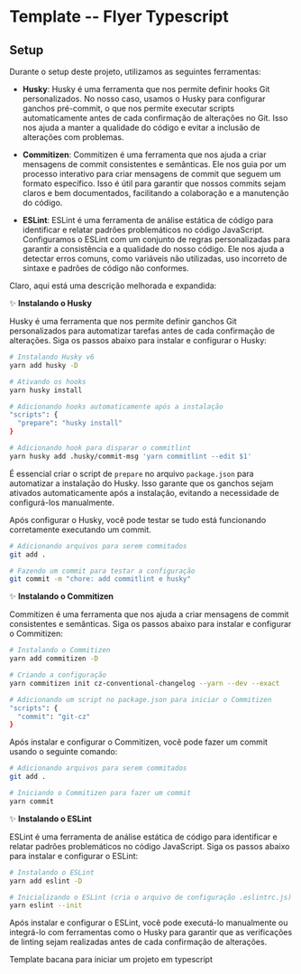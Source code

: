 # Template -- Flyer Typescript


## Setup

Durante o setup deste projeto, utilizamos as seguintes ferramentas:

- **Husky**: Husky é uma ferramenta que nos permite definir hooks Git personalizados. No nosso caso, usamos o Husky para configurar ganchos pré-commit, o que nos permite executar scripts automaticamente antes de cada confirmação de alterações no Git. Isso nos ajuda a manter a qualidade do código e evitar a inclusão de alterações com problemas.

- **Commitizen**: Commitizen é uma ferramenta que nos ajuda a criar mensagens de commit consistentes e semânticas. Ele nos guia por um processo interativo para criar mensagens de commit que seguem um formato específico. Isso é útil para garantir que nossos commits sejam claros e bem documentados, facilitando a colaboração e a manutenção do código.

- **ESLint**: ESLint é uma ferramenta de análise estática de código para identificar e relatar padrões problemáticos no código JavaScript. Configuramos o ESLint com um conjunto de regras personalizadas para garantir a consistência e a qualidade do nosso código. Ele nos ajuda a detectar erros comuns, como variáveis não utilizadas, uso incorreto de sintaxe e padrões de código não conformes.

Claro, aqui está uma descrição melhorada e expandida:

✨ **Instalando o Husky**

Husky é uma ferramenta que nos permite definir ganchos Git personalizados para automatizar tarefas antes de cada confirmação de alterações. Siga os passos abaixo para instalar e configurar o Husky:

```bash
# Instalando Husky v6
yarn add husky -D

# Ativando os hooks
yarn husky install

# Adicionando hooks automaticamente após a instalação
"scripts": {
  "prepare": "husky install"
}

# Adicionando hook para disparar o commitlint
yarn husky add .husky/commit-msg 'yarn commitlint --edit $1'
```

É essencial criar o script de `prepare` no arquivo `package.json` para automatizar a instalação do Husky. Isso garante que os ganchos sejam ativados automaticamente após a instalação, evitando a necessidade de configurá-los manualmente.

Após configurar o Husky, você pode testar se tudo está funcionando corretamente executando um commit.

```bash
# Adicionando arquivos para serem commitados
git add .

# Fazendo um commit para testar a configuração
git commit -m "chore: add commitlint e husky"
```

✨ **Instalando o Commitizen**

Commitizen é uma ferramenta que nos ajuda a criar mensagens de commit consistentes e semânticas. Siga os passos abaixo para instalar e configurar o Commitizen:

```bash
# Instalando o Commitizen
yarn add commitizen -D

# Criando a configuração
yarn commitizen init cz-conventional-changelog --yarn --dev --exact

# Adicionando um script no package.json para iniciar o Commitizen
"scripts": {
  "commit": "git-cz"
}
```

Após instalar e configurar o Commitizen, você pode fazer um commit usando o seguinte comando:

```bash
# Adicionando arquivos para serem commitados
git add .

# Iniciando o Commitizen para fazer um commit
yarn commit
```

✨ **Instalando o ESLint**

ESLint é uma ferramenta de análise estática de código para identificar e relatar padrões problemáticos no código JavaScript. Siga os passos abaixo para instalar e configurar o ESLint:

```bash
# Instalando o ESLint
yarn add eslint -D

# Inicializando o ESLint (cria o arquivo de configuração .eslintrc.js)
yarn eslint --init
```

Após instalar e configurar o ESLint, você pode executá-lo manualmente ou integrá-lo com ferramentas como o Husky para garantir que as verificações de linting sejam realizadas antes de cada confirmação de alterações.

Template bacana para iniciar um projeto em typescript
